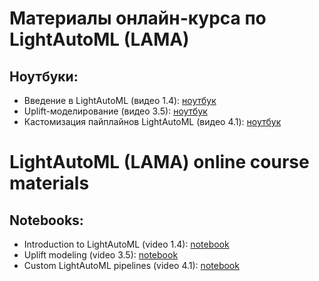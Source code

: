 # Материалы онлайн-курса по LightAutoML (LAMA)

## Ноутбуки:

- Введение в LightAutoML (видео 1.4): [ноутбук](https://github.com/isadrtdinov/LightAutoML-course/blob/main/notebooks/1.4-Introduction.ipynb)
- Uplift-моделирование (видео 3.5): [ноутбук](https://github.com/isadrtdinov/LightAutoML-course/blob/main/notebooks/3.5-UpliftModeling.ipynb)
- Кастомизация пайплайнов LightAutoML (видео 4.1): [ноутбук](https://github.com/isadrtdinov/LightAutoML-course/blob/main/notebooks/4.1-CustomPipeline.ipynb)

# LightAutoML (LAMA) online course materials

## Notebooks:

- Introduction to LightAutoML (video 1.4): [notebook](https://github.com/isadrtdinov/LightAutoML-course/blob/main/notebooks/1.4-Introduction.ipynb)
- Uplift modeling (video 3.5): [notebook](https://github.com/isadrtdinov/LightAutoML-course/blob/main/notebooks/3.5-UpliftModeling.ipynb)
- Custom LightAutoML pipelines (video 4.1): [notebook](https://github.com/isadrtdinov/LightAutoML-course/blob/main/notebooks/4.1-CustomPipeline.ipynb)
